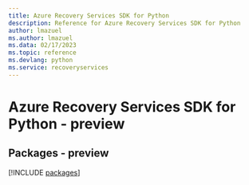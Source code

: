 ```yaml
---
title: Azure Recovery Services SDK for Python
description: Reference for Azure Recovery Services SDK for Python
author: lmazuel
ms.author: lmazuel
ms.data: 02/17/2023
ms.topic: reference
ms.devlang: python
ms.service: recoveryservices
---
```

# Azure Recovery Services SDK for Python - preview
## Packages - preview
[!INCLUDE [packages](recovery-services-index.md)]